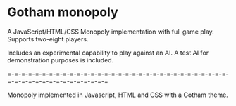 # Gotham monopoly

A JavaScript/HTML/CSS Monopoly implementation with full game play. Supports two-eight players.

Includes an experimental capability to play against an AI. A test AI for demonstration purposes is included.

=-=-=-=-=-=-=-=-=-=-=-=-=-=-=-=-=-=-=-=-=-=-=-=-=-=-=-=-=-=-=-=-=-=-=-=-=-=-=-=-=-=-=-=-=-=-=

Monopoly implemented in Javascript, HTML and CSS with a Gotham theme.

